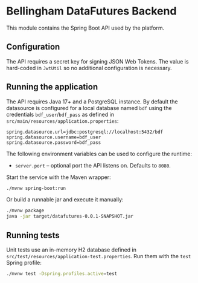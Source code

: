 # Bellingham DataFutures Backend

This module contains the Spring Boot API used by the platform.

## Configuration

The API requires a secret key for signing JSON Web Tokens. The value is
hard-coded in `JwtUtil` so no additional configuration is necessary.

## Running the application

The API requires Java 17+ and a PostgreSQL instance. By default the
datasource is configured for a local database named `bdf` using the
credentials `bdf_user`/`bdf_pass` as defined in
`src/main/resources/application.properties`:

```
spring.datasource.url=jdbc:postgresql://localhost:5432/bdf
spring.datasource.username=bdf_user
spring.datasource.password=bdf_pass
```

The following environment variables can be used to configure the runtime:

- `server.port` – optional port the API listens on. Defaults to `8080`.

Start the service with the Maven wrapper:

```bash
./mvnw spring-boot:run
```

Or build a runnable jar and execute it manually:

```bash
./mvnw package
java -jar target/datafutures-0.0.1-SNAPSHOT.jar
```

## Running tests

Unit tests use an in-memory H2 database defined in
`src/test/resources/application-test.properties`. Run them with the
`test` Spring profile:

```bash
./mvnw test -Dspring.profiles.active=test
```
